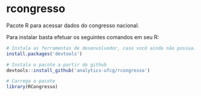# rcongresso

Pacote R para acessar dados do congresso nacional. 

Para instalar basta efetuar os seguintes comandos em seu R:

```R
# Instala as ferramentas de desenvolvedor, caso você ainda não possua.
install.packages('devtools')

# Instala o pacote a partir do github
devtools::install_github('analytics-ufcg/rcongresso')

# Carrega o pacote
library(RCongresso)
```